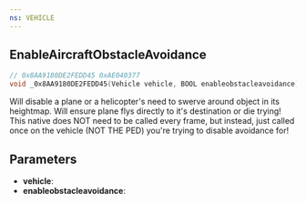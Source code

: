```yaml
---
ns: VEHICLE
---
```

## EnableAircraftObstacleAvoidance

```c
// 0x8AA9180DE2FEDD45 0xAE040377
void _0x8AA9180DE2FEDD45(Vehicle vehicle, BOOL enableobstacleavoidance);
```


Will disable a plane or a helicopter's need to swerve around object in its heightmap.  Will ensure plane flys directly to it's destination or die trying! This native does NOT need to be called every frame, but instead, just called once on the vehicle (NOT THE PED) you're trying to disable avoidance for!



## Parameters
* **vehicle**: 
* **enableobstacleavoidance**: 


